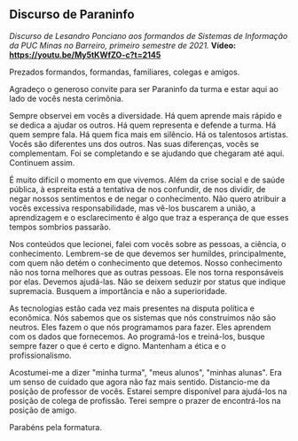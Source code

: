## Discurso de Paraninfo

_Discurso de Lesandro Ponciano aos formandos de Sistemas de Informação da PUC Minas no Barreiro, primeiro semestre de 2021._
**Vídeo: https://youtu.be/My5tKWfZO-c?t=2145**


Prezados formandos, formandas, familiares, colegas e amigos.

Agradeço o generoso convite para ser Paraninfo da turma e estar aqui ao lado de vocês nesta cerimônia.

Sempre observei em vocês a diversidade. Há quem aprende mais rápido e se dedica a ajudar os outros. Há quem representa e defende a turma. Há quem sempre fala. Há quem fica mais em silêncio. Há os talentosos artistas. Vocês são diferentes uns dos outros. Nas suas diferenças, vocês se complementam. Foi se completando e se ajudando que chegaram até aqui. Continuem assim.

É muito difícil o momento em que vivemos. Além da crise social e de saúde pública, à espreita está a tentativa de nos confundir, de nos dividir, de negar nossos sentimentos e de negar o conhecimento. Não quero atribuir a vocês excessiva responsabilidade, mas vê-los buscarem a união, a aprendizagem e o esclarecimento é algo que traz a esperança de que esses tempos sombrios passarão.

Nos conteúdos que lecionei, falei com vocês sobre as pessoas, a ciência, o conhecimento. Lembrem-se de que devemos ser humildes, principalmente, com quem não detém o conhecimento que detemos. Nosso conhecimento não nos torna melhores que as outras pessoas. Ele nos torna responsáveis por elas. Devemos ajudá-las. Não se deixem seduzir por status que indique supremacia. Busquem a importância e não a superioridade. 

As tecnologias estão cada vez mais presentes na disputa política e econômica. Nós sabemos que os sistemas que nós construímos não são neutros. Eles fazem o que nós programamos para fazer. Eles aprendem com os dados que fornecemos. Ao programá-los e treiná-los, busque sempre fazer o que é certo e digno. Mantenham a ética e o profissionalismo.

Acostumei-me a dizer "minha turma", "meus alunos", "minhas alunas". Era um senso de cuidado que agora não faz mais sentido. Distancio-me da posição de professor de vocês. Estarei sempre disponível para ajudá-los na posição de colega de profissão. Terei sempre o prazer de encontrá-los na posição de amigo.

Parabéns pela formatura.

